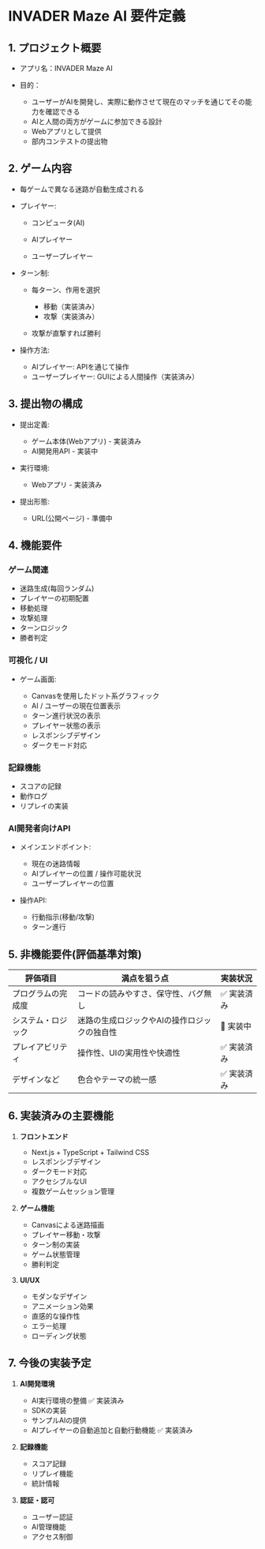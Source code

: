 # INVADER Maze AI 要件定義

## 1. プロジェクト概要

* アプリ名：INVADER Maze AI
* 目的：

  * ユーザーがAIを開発し、実際に動作させて現在のマッチを通じてその能力を確認できる
  * AIと人間の両方がゲームに参加できる設計
  * Webアプリとして提供
  * 部内コンテストの提出物

## 2. ゲーム内容

* 每ゲームで異なる迷路が自動生成される
* プレイヤー:
  * コンピュータ(AI)

  * AIプレイヤー
  * ユーザープレイヤー
* ターン制:

  * 每ターン、作用を選択

    * 移動（実装済み）
    * 攻撃（実装済み）
  * 攻撃が直撃すれば勝利
* 操作方法:

  * AIプレイヤー: APIを通じて操作
  * ユーザープレイヤー: GUIによる人間操作（実装済み）

## 3. 提出物の構成

* 提出定義:

  * ゲーム本体(Webアプリ) - 実装済み
  * AI開発用API - 実装中
* 実行環境:

  * Webアプリ - 実装済み
* 提出形態:

  * URL(公開ページ) - 準備中

## 4. 機能要件

### ゲーム関連

* 迷路生成(每回ランダム)
* プレイヤーの初期配置
* 移動処理
* 攻撃処理
* ターンロジック
* 勝者判定

### 可視化 / UI

* ゲーム画面:

  * Canvasを使用したドット系グラフィック
  * AI / ユーザーの現在位置表示
  * ターン進行状況の表示
  * プレイヤー状態の表示
  * レスポンシブデザイン
  * ダークモード対応

### 記録機能

* スコアの記録
* 動作ログ
* リプレイの実装

### AI開発者向けAPI

* メインエンドポイント:

  * 現在の迷路情報
  * AIプレイヤーの位置 / 操作可能状況
  * ユーザープレイヤーの位置
* 操作API:

  * 行動指示(移動/攻撃)
  * ターン進行

## 5. 非機能要件(評価基準対策)

| 評価項目      | 満点を狙う点                  | 実装状況 |
| --------- | ----------------------- | -------- |
| プログラムの完成度 | コードの読みやすさ、保守性、バグ無し      | ✅ 実装済み |
| システム・ロジック | 迷路の生成ロジックやAIの操作ロジックの独自性 | 🔄 実装中 |
| プレイアビリティ  | 操作性、UIの実用性や快適性          | ✅ 実装済み |
| デザインなど    | 色合やテーマの統一感              | ✅ 実装済み |

## 6. 実装済みの主要機能

1. **フロントエンド**
   - Next.js + TypeScript + Tailwind CSS
   - レスポンシブデザイン
   - ダークモード対応
   - アクセシブルなUI
   - 複数ゲームセッション管理

2. **ゲーム機能**
   - Canvasによる迷路描画
   - プレイヤー移動・攻撃
   - ターン制の実装
   - ゲーム状態管理
   - 勝利判定

3. **UI/UX**
   - モダンなデザイン
   - アニメーション効果
   - 直感的な操作性
   - エラー処理
   - ローディング状態

## 7. 今後の実装予定

1. **AI開発環境**
   - AI実行環境の整備 ✅ 実装済み
   - SDKの実装
   - サンプルAIの提供
   - AIプレイヤーの自動追加と自動行動機能 ✅ 実装済み

2. **記録機能**
   - スコア記録
   - リプレイ機能
   - 統計情報

3. **認証・認可**
   - ユーザー認証
   - AI管理機能
   - アクセス制御

